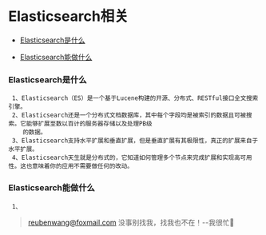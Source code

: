 # Elasticsearch相关

 - [Elasticsearch是什么](#Elasticsearch是什么)
 
 - [Elasticsearch能做什么](#Elasticsearch能做什么)
 
 
 ### Elasticsearch是什么
 
     1、Elasticsearch（ES）是一个基于Lucene构建的开源、分布式、RESTful接口全文搜索引擎。
     2、Elasticsearch还是一个分布式文档数据库，其中每个字段均是被索引的数据且可被搜索。它能够扩展至数以百计的服务器存储以及处理PB级
        的数据。
     3、Elasticsearch支持水平扩展和垂直扩展，但是垂直扩展有其极限性，真正的扩展来自于水平扩展。
     4、Elasticsearch天生就是分布式的，它知道如何管理多个节点来完成扩展和实现高可用性。这也意味着你的应用不需要做任何的改动。       

 ### Elasticsearch能做什么
 
     1、
> reubenwang@foxmail.com
> 没事别找我，找我也不在！--我很忙🦆